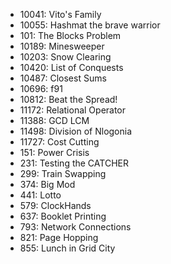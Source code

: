 - 10041: Vito's Family
- 10055: Hashmat the brave warrior
- 101: The Blocks Problem
- 10189: Minesweeper
- 10203: Snow Clearing
- 10420: List of Conquests
- 10487: Closest Sums
- 10696: f91
- 10812: Beat the Spread!
- 11172: Relational Operator
- 11388: GCD LCM
- 11498: Division of Nlogonia
- 11727: Cost Cutting
- 151: Power Crisis
- 231: Testing the CATCHER
- 299: Train Swapping
- 374: Big Mod
- 441: Lotto
- 579: ClockHands
- 637: Booklet Printing
- 793: Network Connections
- 821: Page Hopping
- 855: Lunch in Grid City
